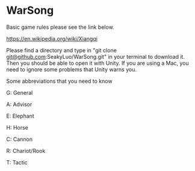 # WarSong

Basic game rules please see the link below.

https://en.wikipedia.org/wiki/Xiangqi

Please find a directory and type in "git clone git@github.com:SeakyLuo/WarSong.git" in your terminal to download it. Then you should be able to open it with Unity. If you are using a Mac, you need to ignore some problems that Unity warns you.

Some abbreviations that you need to know

G: General

A: Advisor

E: Elephant

H: Horse

C: Cannon

R: Chariot/Rook

T: Tactic
